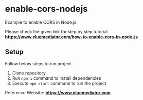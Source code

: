 # enable-cors-nodejs
Example to enable CORS in Node.js

Please check the given link for step by step tutorial
**https://www.cluemediator.com/how-to-enable-cors-in-node-js**

## Setup
Follow below steps to run project

1. Clone repository
2. Run `npm i` command to install dependencies
3. Execute `npm start` command to run the project

Reference Website: **https://www.cluemediator.com**
